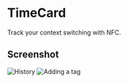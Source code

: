 TimeCard
========

Track your context switching with NFC.

Screenshot
----------

![History](https://img.skitch.com/20111127-jqy21xcn8x2yihesf95sra1eff.jpg)
![Adding a tag](https://img.skitch.com/20111127-x6ak7w23a9mrx7tcei4bm5keuj.jpg)
